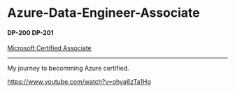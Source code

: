# Azure-Data-Engineer-Associate
#### DP-200 DP-201
<a href="https://docs.microsoft.com/en-us/learn/certifications/azure-data-engineer"> Microsoft Certified Associate </a>

---

My journey to becomming Azure certified.


https://www.youtube.com/watch?v=ohya6zTa1Hg
